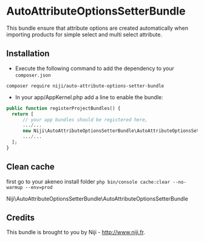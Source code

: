 # AutoAttributeOptionsSetterBundle

This bundle ensure that attribute options are created automatically when importing products for simple select and multi select attribute.

## Installation

- Execute the following command to add the dependency to your `composer.json`

`composer require niji/auto-attribute-options-setter-bundle`

- In your app/AppKernel.php add a line to enable the bundle:
   
```php
public function registerProjectBundles() {
  return [
      // your app bundles should be registered here,
      .../...
      new Niji\AutoAttributeOptionsSetterBundle\AutoAttributeOptionsSetterBundle(),
      .../...
  ];
}
```

## Clean cache 
first go to your akeneo install folder
`php bin/console cache:clear --no-warmup --env=prod`

Niji\AutoAttributeOptionsSetterBundle\AutoAttributeOptionsSetterBundle

## Credits

This bundle is brought to you by Niji - http://www.niji.fr.

